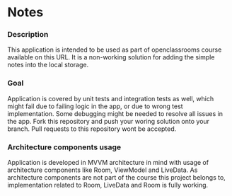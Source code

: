 # Notes

### Description 
This application is intended to be used as part of openclassrooms course available on this URL. 
It is a non-working solution for adding the simple notes into the local storage. 

### Goal
Application is covered by unit tests and integration tests as well, which might fail due to failing logic in the app, 
or due to wrong test implementation. Some debugging might be needed to resolve all issues in the app. 
Fork this repository and push your woring solution onto your branch. 
Pull requests to this repository wont be accepted.

### Architecture components usage
Application is developed in MVVM architecture in mind with usage of architecture components like Room, ViewModel and LiveData.
As architecture components are not part of the course this project belongs to, implementation related to Room, LiveData 
and Room is fully working.
